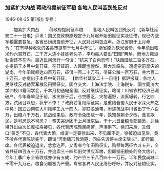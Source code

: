 ### 加紧扩大内战  蒋政府提前征军粮  各地人民叫苦到处反对

1946-08-25
第1版()
专栏：

　　加紧扩大内战
　　蒋政府提前征军粮
　　各地人民叫苦到处反对
    【新华社延安二十一日电】沪讯：国民党政府原规定于九月起开始田赋征实及征借，现已内战军粮需要甚急，各省已纷纷提前开征，人民对此叫苦连声。浙江省府于上月命令：“在有早种收获的各县市提前于七月中开征”。浙省原为缺米省份，今年须出粮米约六百万石，二千万人连小娃娃老头子，平均每人要出“田赋”两斛，而地方摊派勒索还不在内。最近民间流行一句话：“抗来了白色恐怖！”陕西田赋二百多万石，亦提前于本月中旬开征，在开征前，人民即惶惶然，若大难临头。遭逢空前旱灾的湖南，今年田赋额达四百万石，征借一百二十万石，带征公粮一百万石，共六百二十万石，亦提出于本月中旬开征。
    【新华社延安二十一日电】据沪报载：各地人民继续反对勒索军粮及田赋征实，国立交大、上海法学院、上海税专、国立同济大学四校川籍同学会，于本月初通电全国，反对继续征实，略谓：川省农村经济已濒破产，今年春旱见于前，水灾继于后，仓空匮乏，灾黎遍野，流离辗转，行乞四方，试闭目以思，状宁不惨！？政府若复继续征实，是重陷吾蜀人民于水深火热之中矣！国立西南联大川籍学生九十四人，亦联名通电，历述抗战中川省出丁千六百万，出粮六千万石，抗战结束后，政府令免田赋一年，孰知竟朝令夕改，食言欺民，是可忍孰不可忍？！豫灾哭诉团于上月抵京后，于十六日至粮食部请愿，适徐堪外出由次长庞松舟接见，各代表历陈豫民痛苦，声泪俱下。徐归来后，又借口“疲乏”不见，各代表大愤，咸谓一定要徐出来，不见面不走，徐被迫出见后，竟不听各代表陈诉完毕，即谓“河南情形我清楚，回头告诉蒋主席宋院长”，即行离席。各代表被迫退出，忿忿连声。又粤省今年田购征实，购额每两征六斗五升，全省共征四百五十万石，并追索三十四年旧欠供应军粮，但即据田粮处的夸大估计，今年上季广东全省收成亦仅有五成，约产谷三千八百四十一万石，半年民食尚缺二千零十九万石，粮食问题极为严重。粤省各界人民正纷纷呼吁，并反对征粮征实。
